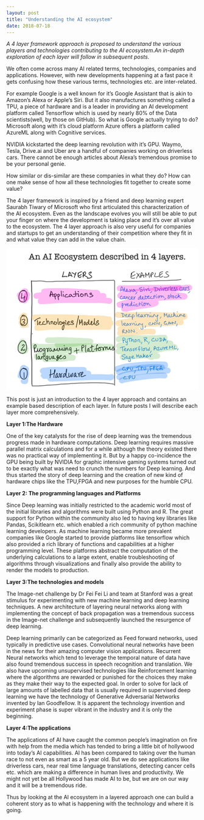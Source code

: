 ```yaml
---
layout: post
title: "Understanding the AI ecosystem"
date: 2018-07-18
---
```


_A 4 layer framework approach is proposed to understand the various players and technologies contributing to the AI ecosystem.An in-depth exploration of each layer will follow in subsequent posts._


We often come across many AI related terms, technologies, companies and applications. However, with new developments happening at a fast pace it gets confusing how these various terms, technologies etc. are inter-related.

For example Google is a well known for it’s Google Assistant that is akin to Amazon’s Alexa or Apple’s Siri. But it also manufactures something called a TPU, a piece of hardware and is a leader in providing an AI development platform called Tensorflow which is used by nearly 80% of the Data scientists(well, by those on GitHub). So what is Google actually trying to do?Microsoft along with it’s cloud platform Azure offers a platform called AzureML along with Cognitive services.

NVIDIA kickstarted the deep learning revolution with it’s GPU. Waymo, Tesla, Drive.ai and Uber are a handful of companies working on driverless cars. There cannot be enough articles about Alexa’s tremendous promise to be your personal genie.

How similar or dis-similar are these companies in what they do? How can one make sense of how all these technologies fit together to create some value?

The 4 layer framework is inspired by a friend and deep learning expert Saurabh Tiwary of Microsoft who first articulated this characterization of the AI ecosystem. Even as the landscape evolves you will still be able to put your finger on where the development is taking place and it’s over all value to the ecosystem.
The 4 layer approach is also very useful for companies and startups to get an understanding of their competition where they fit in and what value they can add in the value chain.

![Understanding_AI_Ecosystem_1.jpg](/assets/img/Understanding_AI_Ecosystem_1.jpg)

This post is just an introduction to the 4 layer approach and contains an example based description of each layer. In future posts I will describe each layer more comprehensively.

**Layer 1:The Hardware**

One of the key catalysts for the rise of deep learning was the tremendous progress made in hardware computations. Deep learning requires massive parallel matrix calculations and for a while although the theory existed there was no practical way of implementing it. But by a happy co-incidence the GPU being built by NVIDIA for graphic intensive gaming systems turned out to be exactly what was need to crunch the numbers for Deep learning. And thus started the story of deep learning and the creation of new kind of hardware chips like the TPU,FPGA and new purposes for the humble CPU.

**Layer 2: The programming languages and Platforms**

Since Deep learning was initially restricted to the academic world most of the initial libraries and algorithms were built using Python and R. The great support for Python within the community also led to having key libraries like Pandas, Scikitlearn etc. which enabled a rich community of python machine learning developers. As machine learning became more prevalent companies like Google started to provide platforms like tensorflow which also provided a rich library of functions and capabilities at a higher programming level. These platforms abstract the computation of the underlying calculations to a large extent, enable troubleshooting of algorithms through visualizations and finally also provide the ability to render the models to production.

**Layer 3:The technologies and models**

The Image-net challenge by Dr Fei Fei Li and team at Stanford was a great stimulus for experimenting with new machine learning and deep learning techniques. A new architecture of layering neural networks along with implementing the concept of back propagation was a tremendous success in the Image-net challenge and subsequently launched the resurgence of deep learning.

Deep learning primarily can be categorized as Feed forward networks, used typically in predictive use cases. Convolutional neural networks have been in the news for their amazing computer vision applications. Recurrent Neural networks which tend to leverage the temporal nature of data have also found tremendous success in speech recognition and translation. We also have upcoming unsupervised technologies like Reinforcement learning where the algorithms are rewarded or punished for the choices they make as they make their way to the expected goal. In order to solve for lack of large amounts of labelled data that is usually required in supervised deep learning we have the technology of Generative Adversarial Networks invented by Ian Goodfellow. It is apparent the technology invention and experiment phase is super vibrant in the industry and it is only the beginning.

**Layer 4:The applications**

The applications of AI have caught the common people’s imagination on fire with help from the media which has tended to bring a little bit of hollywood into today’s AI capabilities. AI has been compared to taking over the human race to not even as smart as a 5 year old.
But we do see applications like driverless cars, near real time language translations, detecting cancer cells etc. which are making a difference in human lives and productivity. We might not yet be all Hollywood has made AI to be, but we are on our way and it will be a tremendous ride.

Thus by looking at the AI ecosystem in a layered approach one can build a coherent story as to what is happening with the technology and where it is going.